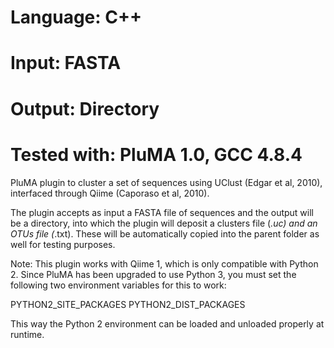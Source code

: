 # Language: C++
# Input: FASTA
# Output: Directory
# Tested with: PluMA 1.0, GCC 4.8.4

PluMA plugin to cluster a set of sequences using UClust (Edgar et al, 2010), interfaced through
Qiime (Caporaso et al, 2010).  

The plugin accepts as input a FASTA file of sequences and the output will be a directory,
into which the plugin will deposit a clusters file (*.uc) and an OTUs file (*.txt).  These 
will be automatically copied into the parent folder as well for testing purposes.

Note: This plugin works with Qiime 1, which is only compatible with Python 2.  Since PluMA has been
upgraded to use Python 3, you must set the following two environment variables for this to work:

PYTHON2_SITE_PACKAGES
PYTHON2_DIST_PACKAGES

This way the Python 2 environment can be loaded and unloaded properly at runtime.
